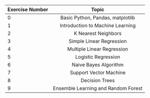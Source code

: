 | Exercise Number | Topic |
| :---         |     :---:      |       
| 0 | Basic Python, Pandas, matplotlib |
| 1 | Introduction to Machine Learning |
| 2 | K Nearest Neighbors|
| 3 | Simple Linear Regression |
| 4 | Multiple Linear Regression |
| 5 | Logistic Regression |
| 6 | Naive Bayes Algorithm|
| 7 | Support Vector Machine |
| 8 | Decision Trees |
| 9 | Ensemble Learning and Random Forest |
